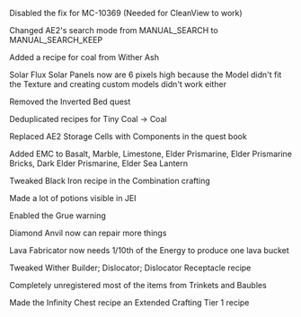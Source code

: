 Disabled the fix for MC-10369 (Needed for CleanView to work)

Changed AE2's search mode from MANUAL_SEARCH to MANUAL_SEARCH_KEEP

Added a recipe for coal from Wither Ash

Solar Flux Solar Panels now are 6 pixels high because the Model didn't fit the Texture and creating custom models didn't work either

Removed the Inverted Bed quest

Deduplicated recipes for Tiny Coal -> Coal

Replaced AE2 Storage Cells with Components in the quest book

Added EMC to Basalt, Marble, Limestone, Elder Prismarine, Elder Prismarine Bricks, Dark Elder Prismarine, Elder Sea Lantern

Tweaked Black Iron recipe in the Combination crafting

Made a lot of potions visible in JEI

Enabled the Grue warning

Diamond Anvil now can repair more things

Lava Fabricator now needs 1/10th of the Energy to produce one lava bucket

Tweaked Wither Builder; Dislocator; Dislocator Receptacle recipe

Completely unregistered most of the items from Trinkets and Baubles

Made the Infinity Chest recipe an Extended Crafting Tier 1 recipe
